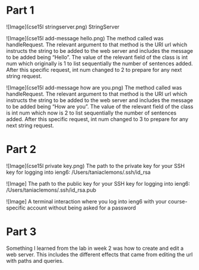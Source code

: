 # Part 1
![Image](cse15l stringserver.png)
StringServer

![Image](cse15l add-message hello.png)
The method called was handleRequest. The relevant argument to that method is the URI url which instructs the string to be added to the web server and includes the message to be added being “Hello”. The value of the relevant field of the class is int num which originally is 1 to list sequentially the number of sentences added. After this specific request, int num changed to 2 to prepare for any next string request.

![Image](cse15l add-message how are you.png)
The method called was handleRequest. The relevant argument to that method is the URI url which instructs the string to be added to the web server and includes the message to be added being “How are you”. The value of the relevant field of the class is int num which now is 2 to list sequentially the number of sentences added. After this specific request, int num changed to 3 to prepare for any next string request.


# Part 2
![Image](cse15l private key.png)
The path to the private key for your SSH key for logging into ieng6: /Users/taniaclemons/.ssh/id_rsa

![Image]
The path to the public key for your SSH key for logging into ieng6: /Users/taniaclemons/.ssh/id_rsa.pub

![Image]
A terminal interaction where you log into ieng6 with your course-specific account without being asked for a password


# Part 3
Something I learned from the lab in week 2 was how to create and edit a web server. This includes the different effects that came from editing the url with paths and queries.
